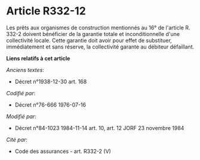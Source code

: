 # Article R332-12

Les prêts aux organismes de construction mentionnés au 16° de l'article R. 332-2 doivent bénéficier de la garantie totale et
inconditionnelle d'une collectivité locale. Cette garantie doit avoir pour effet de substituer, immédiatement et sans
réserve, la collectivité garante au débiteur défaillant.

**Liens relatifs à cet article**

_Anciens textes_:

  - Décret n°1938-12-30 art. 168

_Codifié par_:

  - Décret n°76-666 1976-07-16

_Modifié par_:

  - Décret n°84-1023 1984-11-14 art. 10, art. 12 JORF 23 novembre 1984

_Cité par_:

  - Code des assurances - art. R332-2 (V)
